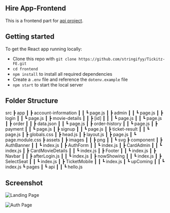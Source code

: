 ## Hire App-Frontend

This is a frontend part for [api project](https://github.com/stringifyy/Tickitz-BE).

## Getting started

To get the React app running locally:

* Clone this repo with `git clone https://github.com/stringifyy/Tickitz-FE.git`
* `cd frontend`
* `npm install` to install all required dependencies
* Create a `.env` file and reference the `dotenv.example` file
* `npm start` to start the local server

## Folder Structure


src
 ┣ app
 ┃ ┣ account-information
 ┃ ┃ ┗ page.js
 ┃ ┣ admin
 ┃ ┃ ┗ page.js
 ┃ ┣ login
 ┃ ┃ ┗ page.js
 ┃ ┣ movie-details
 ┃ ┃ ┣ [id]
 ┃ ┃ ┃ ┗ page.js
 ┃ ┃ ┗ page.js
 ┃ ┣ order
 ┃ ┃ ┣ data.json
 ┃ ┃ ┗ page.js
 ┃ ┣ order-history
 ┃ ┃ ┗ page.js
 ┃ ┣ payment
 ┃ ┃ ┗ page.js
 ┃ ┣ signup
 ┃ ┃ ┗ page.js
 ┃ ┣ ticket-result
 ┃ ┃ ┗ page.js
 ┃ ┣ globals.css
 ┃ ┣ head.js
 ┃ ┣ layout.js
 ┃ ┣ page.js
 ┃ ┗ page.module.css
 ┣ assets
 ┃ ┣ images
 ┃ ┃ ┣ png
 ┃ ┃ ┗ svg
 ┣ component
 ┃ ┣ AuthBanner
 ┃ ┃ ┗ index.js
 ┃ ┣ AuthForm
 ┃ ┃ ┗ index.js
 ┃ ┣ CardAdmin
 ┃ ┃ ┗ index.js
 ┃ ┣ CardMovieDetails
 ┃ ┃ ┗ index.js
 ┃ ┣ Footer
 ┃ ┃ ┗ index.js
 ┃ ┣ Navbar
 ┃ ┃ ┣ afterLogin.js
 ┃ ┃ ┗ index.js
 ┃ ┣ nowShowing
 ┃ ┃ ┗ index.js
 ┃ ┣ SelectSeat
 ┃ ┃ ┗ index.js
 ┃ ┣ TicketMobile
 ┃ ┃ ┗ index.js
 ┃ ┗ upComing
 ┃ ┃ ┗ index.js
 ┗ pages
 ┃ ┗ api
 ┃ ┃ ┗ hello.js
    
## Screenshot

![Landing Page](https://i.ibb.co/RQRw1SD/Screenshot-from-2023-02-06-06-15-54.png) 

![Auth Page](https://i.ibb.co/yhHG5ny/Screenshot-from-2023-02-06-06-16-23.png) 
